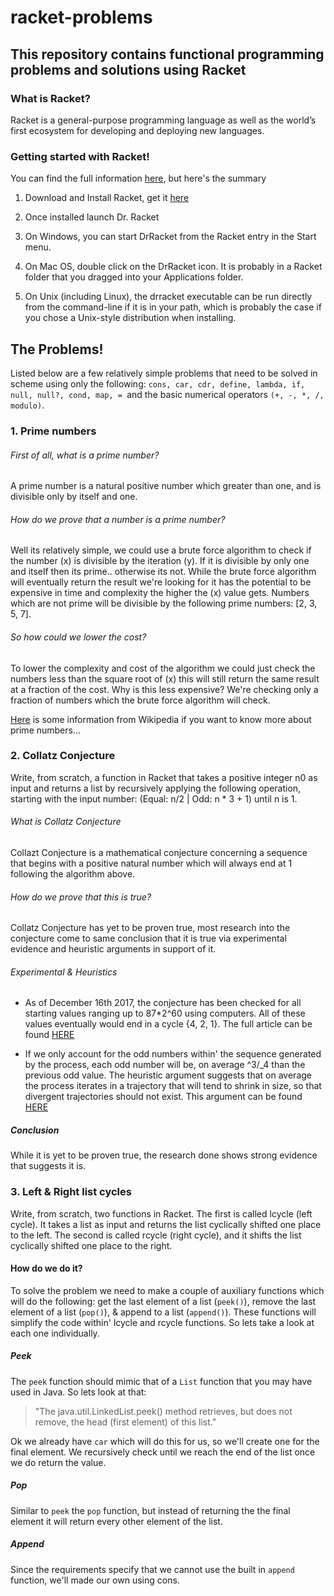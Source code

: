 # racket-problems

## This repository contains functional programming problems and solutions using Racket

### What is Racket?

Racket is a general-purpose programming language as well as the world’s first ecosystem for developing and deploying new languages.

### Getting started with Racket!
You can find the full information [here](https://docs.racket-lang.org/getting-started/index.html), but here's the summary
 1. Download and Install Racket, get it [here](http://racket-lang.org/download/)
 2. Once installed launch Dr. Racket
 
 1. On Windows, you can start DrRacket from the Racket entry in the Start menu.
 2. On Mac OS, double click on the DrRacket icon. It is probably in a Racket folder that you dragged into your Applications folder.
 3. On Unix (including Linux), the drracket executable can be run directly from the command-line if it is in your path, which is probably the case if you chose a Unix-style distribution when installing.

 ## The Problems!

 Listed below are a few relatively simple problems that need to be solved in scheme using only the following:
 ``cons, car, cdr, define, lambda, if, null, null?, cond, map, = ``and the basic numerical operators ``(+, -, *, /, modulo)``.

  ### 1. Prime numbers
 
###### First of all, what is a prime number?

A prime number is a natural positive number which greater than one, and is divisible only by itself and one.

###### How do we prove that a number is a prime number? 

Well its relatively simple, we could use a brute force algorithm to check if the number (x) is divisible by the iteration (y). If it is divisible by only one and itself then its prime.. otherwise its not. While the brute force algorithm will eventually return the result we're looking for it has the potential to be expensive in time and complexity the higher the (x) value gets. Numbers which are not prime will be divisible by the following prime numbers: [2, 3, 5, 7].

###### So how could we lower the cost? 

To lower the complexity and cost of the algorithm we could just check the numbers less than the square root of (x) this will still return the same result at a fraction of the cost. Why is this less expensive? We're checking only a fraction of numbers which the brute force algorithm will check.

[Here](https://en.wikipedia.org/wiki/Prime_number) is some information from Wikipedia if you want to know more about prime numbers...

 ### 2. Collatz Conjecture
Write, from scratch, a function in Racket that takes a positive integer n0 as input and returns a list by recursively applying the following operation, starting with the input number: (Equal: n/2 | Odd: n * 3 + 1) until n is 1.

###### What is Collatz Conjecture
Collazt Conjecture is a mathematical conjecture concerning a sequence that begins with a positive natural number which will always end at 1 following the algorithm above.

###### How do we prove that this is true? 
Collatz Conjecture has yet to be proven true, most research into the conjecture come to same conclusion that it is true via experimental evidence and heuristic arguments in support of it.

###### Experimental & Heuristics
 * As of December 16th 2017, the conjecture has been checked for all starting values ranging up to 87*2^60 using computers. All of these values eventually would end in a cycle {4, 2, 1}. The full article can be found [HERE](http://www.ericr.nl/wondrous/)

 * If we only account for the odd numbers within' the sequence generated by the process, each odd number will be, on average ^3/_4 than the previous odd value. The heuristic argument suggests that on average the process iterates in a trajectory that will tend to shrink in size, so that divergent trajectories should not exist. This argument can be found [HERE](http://www.cecm.sfu.ca/organics/papers/lagarias/paper/html/node3.html) 

##### Conclusion 
While it is yet to be proven true, the research done shows strong evidence that suggests it is. 

 ### 3. Left & Right list cycles
Write, from scratch, two functions in Racket. The first is called lcycle (left cycle). It takes a list as input and returns the list cyclically shifted one place to the left. The second is called rcycle (right cycle), and it shifts the list cyclically shifted one place to the right.

#### How do we do it?
To solve the problem we need to make a couple of auxiliary functions which will do the following: get the last element of a list (``peek()``), remove the last element of a list (``pop()``), & append to a list (``append()``). These functions will simplify the code within' lcycle and rcycle functions. So lets take a look at each one individually.

##### Peek
The ``peek`` function should mimic that of a ``List`` function that you may have used in Java. So lets look at that:
> "The java.util.LinkedList.peek() method retrieves, but does not remove, the head (first element) of this list."

Ok we already have ``car`` which will do this for us, so we'll create one for the final element. We recursively check until we reach the end of the list once we do return the value.

 ##### Pop
 Similar to ``peek`` the ``pop`` function, but instead of returning the the final element it will return every other element of the list.

 ##### Append 
Since the requirements specify that we cannot use the built in ``append`` function, we'll made our own using cons.




 
